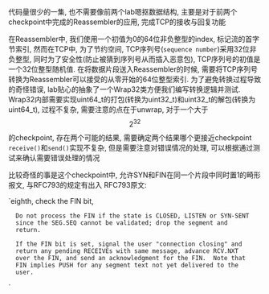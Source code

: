 代码量很少的一集, 也不需要像前两个lab嗯抠数据结构, 主要是对于前两个checkpoint中完成的Reassembler的应用, 完成TCP的接收与回复功能

在Reassembler中, 我们使用一个初值为0的64位非负整型的index, 标记流的首字节索引, 然而在TCP中, 为了节约空间, TCP序列号(`sequence number`)采用32位非负整型, 同时为了安全性(防止被猜到序列号从而插入恶意包), TCP序列号的初值是一个32位整型随机值. 在将数据片段送入Reassembler的时候, 需要将TCP序列号转换为Reassembler可以接受的从零开始的64位整型索引. 为了避免转换过程导致的奇怪错误, lab贴心的抽象了一个Wrap32类方便我们编写转换逻辑并测试. Wrap32内部需要实现uint64_t的打包(转换为uint32_t)和uint32_t的解包(转换为uint64_t), 过程不复杂, 需要注意的点在于unwrap, 对于一个大于$$2^{32}$$的checkpoint, 存在两个可能的结果, 需要确定两个结果哪个更接近checkpoint
`receive()`和`send()`实现不复杂, 但是需要注意对错误情况的处理, 可以根据通过测试来确认需要错误处理的情况

比较奇怪的事是这个checkpoint中, 允许SYN和FIN在同一个片段中同时置1的畸形报文, 与RFC793的规定有出入
RFC793原文:

`eighth, check the FIN bit,

      Do not process the FIN if the state is CLOSED, LISTEN or SYN-SENT
      since the SEG.SEQ cannot be validated; drop the segment and
      return.

      If the FIN bit is set, signal the user "connection closing" and
      return any pending RECEIVEs with same message, advance RCV.NXT
      over the FIN, and send an acknowledgment for the FIN.  Note that
      FIN implies PUSH for any segment text not yet delivered to the
      user.
`
